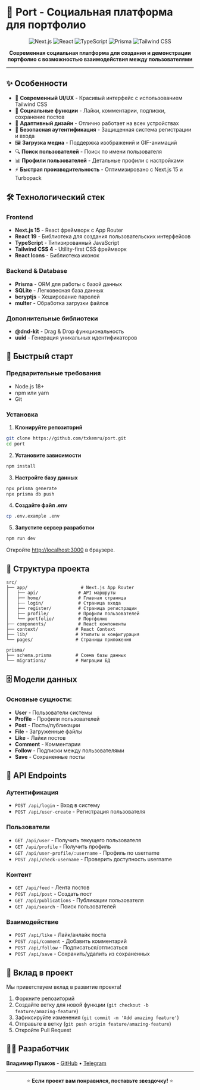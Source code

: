 # 🚀 Port - Социальная платформа для портфолио

<div align="center">

![Next.js](https://img.shields.io/badge/Next.js-15.3.4-black?style=for-the-badge&logo=next.js)
![React](https://img.shields.io/badge/React-19.0.0-blue?style=for-the-badge&logo=react)
![TypeScript](https://img.shields.io/badge/TypeScript-5.0-blue?style=for-the-badge&logo=typescript)
![Prisma](https://img.shields.io/badge/Prisma-6.10.1-2D3748?style=for-the-badge&logo=prisma)
![Tailwind CSS](https://img.shields.io/badge/Tailwind_CSS-4.0-38B2AC?style=for-the-badge&logo=tailwind-css)

**Современная социальная платформа для создания и демонстрации портфолио с возможностью взаимодействия между пользователями**


</div>

---

## ✨ Особенности

- 🎨 **Современный UI/UX** - Красивый интерфейс с использованием Tailwind CSS
- 👥 **Социальные функции** - Лайки, комментарии, подписки, сохранение постов
- 📱 **Адаптивный дизайн** - Отлично работает на всех устройствах
- 🔐 **Безопасная аутентификация** - Защищенная система регистрации и входа
- 🖼️ **Загрузка медиа** - Поддержка изображений и GIF-анимаций
- 🔍 **Поиск пользователей** - Поиск по имени пользователя
- 📊 **Профили пользователей** - Детальные профили с настройками
- ⚡ **Быстрая производительность** - Оптимизировано с Next.js 15 и Turbopack

## 🛠️ Технологический стек

### Frontend
- **Next.js 15** - React фреймворк с App Router
- **React 19** - Библиотека для создания пользовательских интерфейсов
- **TypeScript** - Типизированный JavaScript
- **Tailwind CSS 4** - Utility-first CSS фреймворк
- **React Icons** - Библиотека иконок

### Backend & Database
- **Prisma** - ORM для работы с базой данных
- **SQLite** - Легковесная база данных
- **bcryptjs** - Хеширование паролей
- **multer** - Обработка загрузки файлов

### Дополнительные библиотеки
- **@dnd-kit** - Drag & Drop функциональность
- **uuid** - Генерация уникальных идентификаторов

## 🚀 Быстрый старт

### Предварительные требования

- Node.js 18+ 
- npm или yarn
- Git

### Установка

1. **Клонируйте репозиторий**
```bash
git clone https://github.com/txkemru/port.git
cd port
```

2. **Установите зависимости**
```bash
npm install
```

3. **Настройте базу данных**
```bash
npx prisma generate
npx prisma db push
```

4. **Создайте файл .env**
```bash
cp .env.example .env
```

5. **Запустите сервер разработки**
```bash
npm run dev
```

Откройте [http://localhost:3000](http://localhost:3000) в браузере.

## 📁 Структура проекта

```
src/
├── app/                    # Next.js App Router
│   ├── api/               # API маршруты
│   ├── home/              # Главная страница
│   ├── login/             # Страница входа
│   ├── register/          # Страница регистрации
│   ├── profile/           # Профили пользователей
│   └── portfolio/         # Портфолио
├── components/            # React компоненты
├── context/              # React Context
├── lib/                  # Утилиты и конфигурация
└── pages/                # Страницы приложения

prisma/
├── schema.prisma         # Схема базы данных
└── migrations/           # Миграции БД
```

## 🗄️ Модели данных

### Основные сущности:
- **User** - Пользователи системы
- **Profile** - Профили пользователей
- **Post** - Посты/публикации
- **File** - Загруженные файлы
- **Like** - Лайки постов
- **Comment** - Комментарии
- **Follow** - Подписки между пользователями
- **Save** - Сохраненные посты

## 🔧 API Endpoints

### Аутентификация
- `POST /api/login` - Вход в систему
- `POST /api/user-create` - Регистрация пользователя

### Пользователи
- `GET /api/user` - Получить текущего пользователя
- `GET /api/profile` - Получить профиль
- `GET /api/user-profile/:username` - Профиль по username
- `POST /api/check-username` - Проверить доступность username

### Контент
- `GET /api/feed` - Лента постов
- `POST /api/post` - Создать пост
- `GET /api/publications` - Публикации пользователя
- `GET /api/search` - Поиск пользователей

### Взаимодействие
- `POST /api/like` - Лайк/анлайк поста
- `POST /api/comment` - Добавить комментарий
- `POST /api/follow` - Подписаться/отписаться
- `POST /api/save` - Сохранить/удалить из сохраненных



## 🤝 Вклад в проект

Мы приветствуем вклад в развитие проекта! 

1. Форкните репозиторий
2. Создайте ветку для новой функции (`git checkout -b feature/amazing-feature`)
3. Зафиксируйте изменения (`git commit -m 'Add amazing feature'`)
4. Отправьте в ветку (`git push origin feature/amazing-feature`)
5. Откройте Pull Request


## 👨‍💻 Разработчик

**Владимир Пушков** - [GitHub](https://github.com/txkemru) • [Telegram](https://t.me/txkem)

---

<div align="center">

⭐ **Если проект вам понравился, поставьте звездочку!** ⭐

</div>
